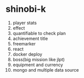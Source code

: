 # shinobi-k
1. player stats
2. effect
3. quantifiable to check plan
4. achievement title
5. freemarker
6. react
7. docker deploy
8. boss(big mission like jlpt)
9. equipment and currency
10. mongo and multiple data source